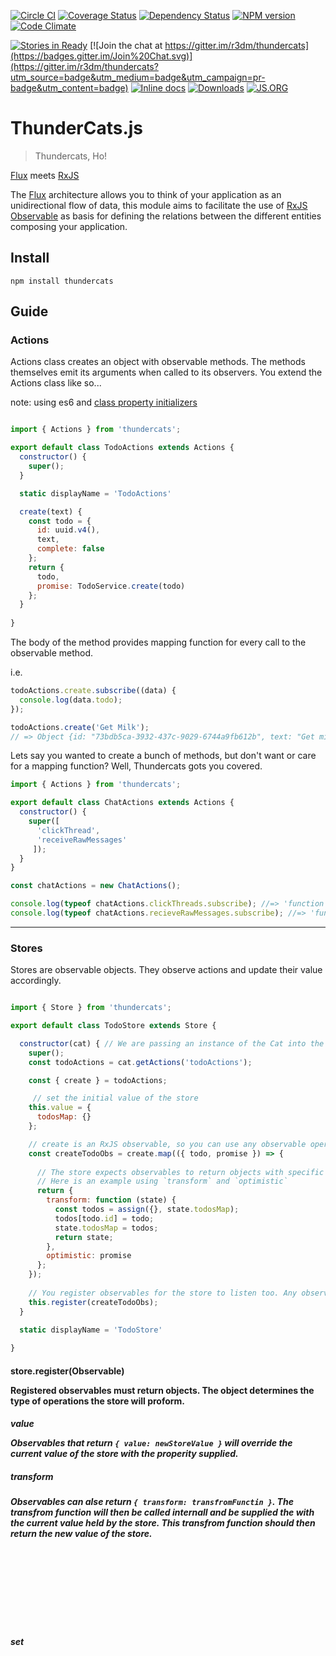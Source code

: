 [![Circle CI](https://circleci.com/gh/r3dm/thundercats.svg?style=svg)](https://circleci.com/gh/r3dm/thundercats)
[![Coverage Status](https://coveralls.io/repos/r3dm/thundercats/badge.svg)](https://coveralls.io/r/r3dm/thundercats)
[![Dependency Status](https://gemnasium.com/r3dm/thundercats.svg)](https://gemnasium.com/r3dm/thundercats)
[![NPM version](http://img.shields.io/npm/v/thundercats.svg)](https://npmjs.org/package/thundercats)
[![Code Climate](https://codeclimate.com/github/r3dm/thundercats/badges/gpa.svg)](https://codeclimate.com/github/r3dm/thundercats)

[![Stories in Ready](https://badge.waffle.io/r3dm/thundercats.png?label=ready&title=Ready)](https://waffle.io/r3dm/thundercats)
[![Join the chat at https://gitter.im/r3dm/thundercats](https://badges.gitter.im/Join%20Chat.svg)](https://gitter.im/r3dm/thundercats?utm_source=badge&utm_medium=badge&utm_campaign=pr-badge&utm_content=badge)
[![Inline docs](http://inch-ci.org/github/r3dm/thundercats.svg?branch=master)](http://inch-ci.org/github/r3dm/thundercats)
[![Downloads](http://img.shields.io/npm/dm/thundercats.svg)](https://npmjs.org/package/thundercats)
[![JS.ORG](https://img.shields.io/badge/js.org-thundercats-ffb400.svg?style=flat-square)](http://js.org)
# ThunderCats.js

> Thundercats, Ho!

[Flux](https://github.com/facebook/flux/) meets [RxJS](https://github.com/Reactive-Extensions/RxJS)

The [Flux](https://github.com/facebook/flux/) architecture allows you to think
of your application as an unidirectional flow of data, this module aims to
facilitate the use of
[RxJS Observable](https://github.com/Reactive-Extensions/RxJS/blob/master/doc/api/core/observable.md)
as basis for defining the relations between the different entities composing
your application.

## Install

```
npm install thundercats
```

## Guide


### Actions
Actions class creates an object with observable methods. The methods themselves emit its arguments when called to its observers. You extend the Actions class like so...

note: using es6 and [class property initializers](https://github.com/babel/babel/issues/619)

```js

import { Actions } from 'thundercats';

export default class TodoActions extends Actions {
  constructor() {
    super();
  }

  static displayName = 'TodoActions'

  create(text) {
    const todo = {
      id: uuid.v4(),
      text,
      complete: false
    };
    return {
      todo,
      promise: TodoService.create(todo)
    };
  }
  
}

```

The body of the method provides mapping function for every call to the observable method.

i.e.

```js
todoActions.create.subscribe((data) {
  console.log(data.todo);
});

todoActions.create('Get Milk');
// => Object {id: "73bdb5ca-3932-437c-9029-6744a9fb612b", text: "Get milk", complete: false}

```

Lets say you wanted to create a bunch of methods, but don't want or care for a mapping function? Well, Thundercats gots you covered.

```js
import { Actions } from 'thundercats';

export default class ChatActions extends Actions {
  constructor() {
    super([
      'clickThread',
      'receiveRawMessages'
	 ]);
  }
}

const chatActions = new ChatActions();

console.log(typeof chatActions.clickThreads.subscribe); //=> 'function'
console.log(typeof chatActions.recieveRawMessages.subscribe); //=> 'function'

```

----

### Stores

Stores are observable objects. They observe actions and update their value accordingly. 

```js

import { Store } from 'thundercats';

export default class TodoStore extends Store {

  constructor(cat) { // We are passing an instance of the Cat into the constructor
    super();
    const todoActions = cat.getActions('todoActions');

    const { create } = todoActions;

	 // set the initial value of the store
    this.value = {
      todosMap: {}
    };

	// create is an RxJS observable, so you can use any observable operation available to you in RxJS. 
    const createTodoObs = create.map(({ todo, promise }) => {
    
      // The store expects observables to return objects with specific keys. `value`, `set`, `transform`, `optimistic`
      // Here is an example using `transform` and `optimistic` 
      return {
        transform: function (state) {
          const todos = assign({}, state.todosMap);
          todos[todo.id] = todo;
          state.todosMap = todos;
          return state;
        },
        optimistic: promise
      };
    });
    
    // You register observables for the store to listen too. Any observable can be registered.
    this.register(createTodoObs);
  }
  
  static displayName = 'TodoStore'

}

```
#### store.register(Observable<Object>)
Registered observables must return objects. The object determines the type of operations the store will proform.

##### _value<Object>_
Observables that return `{ value: newStoreValue }` will override the current value of the store with the properity supplied. 

##### _transform<Function>_
Observables can alse return `{ transform: transfromFunctin }`. The transfrom function will then be called internall and be supplied the with the current value held by the store. This transfrom function should then return the new value of the store.

##### _set<Object>_
Observables that return '{ set: newValues }' will use Object.assign to update the value held by the store.

note: observables must return an object with atleast one of the above keys

#### _optimistic<Promise|Observable>_

Optimistic updates can be done using the optimistic key. The store will update its value and register the operation for later undoing. If the promise rejects of if the observable calls onError the store will undo the operation and replay the operations after it with this value. Bam!

---

### The Container

The Container is a React Component use to wrap your components. The Container is responible for many things. For instance, 

* Setting requested actions on your Components props.
* Listening to a registered store(s).
* Setting fetch action to pre-fetch data when using renderToString method.

This is how you use it.

```js
<Container>
  <MessageSection>
</Container>

```
By itself it doesn't do much. But in your component you can define the method `getThundercats`. Check out the example below. 

```js

export default class MessageSection extends React.Component {
  constructor(props) {
    super(props);
  }

  static displayName = 'MessageSection'
  static propTypes = {
    chatActions: PropTypes.object.isRequired,
    messages: PropTypes.array,
    thread: PropTypes.string
  }
  
  // using React-Router
  static contextTypes = {
    router: PropTypes.func.isRequired,
  }

  componentDidMount() {
    this.scrollToBottom();
  }

  componentDidUpdate() {
    this.scrollToBottom();
  }

  scrollToBottom() {
    const ul = this.refs.messageList.getDOMNode();
    ul.scrollTop = ul.scrollHeight;
  }
  
  // This is where the magic happens. getThundercats returns an
  // object with all the information that the Container needs! 
  getThundercats(props, context) {
    return {
      // actions to be made avaible on this components props
      actions: ['chatActions'],
      
      // stores this component should subscribe too.
      stores: [
        'messageStore',
        'threadStore',
        
        // a function that takes the values of the stores
        // and returns an Object{ messages, thread }
        combineLatest 
      ],
      
      // The actions class and method to call to prefetch data
      // when using cat.renderToString method
      fetchAction: 'chatActions.fetchMessages',
      
      // Which store to listen for fetch completion
      // note: if the component subscribes to only one store this can be ommited.
      fetchWaitFor: 'messagesStore',
      
      // the payload to use when calling the fetchAction
      // e.i chatActions.fetchMessages(fetchPayload);
      fetchPayload: {
        param: context.router.getParams();
    };
  }

  renderMessages(messages) {
    return messages.map(message => (
      <MessageListItem
        key={ message.id }
        message={ message }/>
    ));
  }

  render() {
    const { messages, thread } = this.props;

    return (
      <div className='message-section'>
        <h3 className='message-thread-heading'>
          { thread.name }
        </h3>
        <ul
          className='message-list'
          ref='messageList'>
          { this.renderMessages(messages) }
        </ul>
        <MessageComposer
          chatActions={ this.props.chatActions }
          thread={ thread }/>
      </div>
    );
  }
}

```

---
### The Cat

The Cat is the bag. It's the main place to put all your fluxy stuff.

You can instantiate a new cat and use that to register stuff or extend it using es6 classes.


```js
class TodoCat extends Cat {
  constructor() {
    super();
    this.register(TodoAcions);
    this.register(TodoStore, this);
  };
}

// or

const todoCat = new Cat();
todoCat.register(TodoActions);

// If your store depends on an actions class make sure you register it beforehand.
todoCat.register(TodoClass, todoCat);
```

#### cat.register(StoreOrActionsClass[, ...optional args to pass to construtor])
register your Store and Actions classes using the `register` instance method. Any extra arguments to the register method are passed to the contructor for the class.

### cat.render(ReactElement, DOMelement)
Yup, thats right! the cat provides a render function. Under the hood it uses Reacts render function but wraps your component so that the cat will be available in your components context and returns an observable. The observable produces the instance returned by React.render.

### cat.renderToString(ReactElement, DOMelement)

This is where things get sweet. cat.renderToString acts as above except the observable returns an object composed of the markup and prefetched data.

```js
class TodoApp extends Cat {
  constructor() {
    super();
    this.register(TodoActions);
    this.register(TodoStore, this);
  }
}

const todoApp = new TodoApp();

todoApp.render(appElement, document.getElementById('todoapp')).subscribe(
  () => {
    console.log('app rendered!');
  },
  err => {
    console.log('rendering has encountered an err: ', err);
  }
);
```


---
### waitFor Util

waitFor(observable[, ... observables]) returns an obsevable that waits for all of the observables to publish a new value. Under the hood it uses Rx.Observable.combineLatest but first converts the passed in obvervables into hot observables. This is great when you just want to wait for new values and not current values of observables.

### API

more to come...
